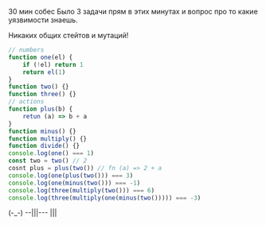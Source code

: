 30 мин собес Было 3 задачи прям в этих минутах и вопрос про то какие уязвимости знаешь.

Никаких общих стейтов и мутаций!
```js
// numbers
function one(el) {
	if (!el) return 1
	return el(1)
}
function two() {}
function three() {}
// actions
function plus(b) {
	retun (a) => b + a
} 
function minus() {}
function multiply() {}
function divide() {}
console.log(one() === 1)
const two = two() // 2
cosnt plus = plus(two()) // fn (a) => 2 + a
console.log(one(plus(two())) === 3)
console.log(one(minus(two())) === -1)
console.log(three(multiply(two())) === 6)
console.log(three(multiply(one(minus(two())))) === -3)
```

  (-\_-)
--\|||---
   |||
